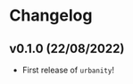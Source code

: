 # Changelog

<!--next-version-placeholder-->

## v0.1.0 (22/08/2022)

- First release of `urbanity`!